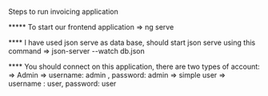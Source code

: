 Steps to run invoicing application

***** To start our frontend application 
 => ng serve 

**** I have used json serve as data base, should start json serve using this command
 => json-server --watch db.json

**** You should connect on this application, there are two types of account:
=> Admin => username: admin , password: admin
=> simple user => username : user, password: user  